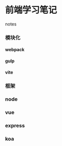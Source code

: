 # 前端学习笔记
notes
### 模块化
#### webpack
#### gulp
#### vite
### 框架
### node
### vue
### express
### koa
